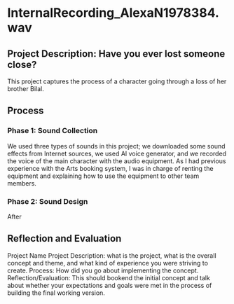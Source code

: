 # InternalRecording_AlexaN1978384.wav #
## Project Description: Have you ever lost someone close? ##
This project captures the process of a character going through a loss of her brother Bilal.

## Process ##
### Phase 1: Sound Collection ###
We used three types of sounds in this project; we downloaded some sound effects from Internet sources, we used AI voice generator, and we recorded the voice of the main character with the audio equipment. As I had previous experience with the Arts booking system, I was in charge of renting the equipment and explaining how to use the equipment to other team members. 


### Phase 2: Sound Design ### 
After 
## Reflection and Evaluation ##

Project Name
Project Description: what is the project, what is the overall concept and theme, and what kind of experience you were striving to create.
Process: How did you go about implementing the concept.
Reflection/Evaluation: This should bookend the initial concept and talk about whether your expectations and goals were met in the process of building the final working version.
